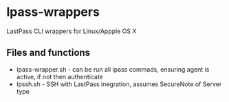 # lpass-wrappers
LastPass CLI wrappers for Linux/Appple OS X

Files and functions
--------------------
* lpass-wrapper.sh  - can be run all lpass commads, ensuring agent is active, if not then authenticate
* lpssh.sh - SSH with LastPass inegration, assumes SecureNote of Server type
